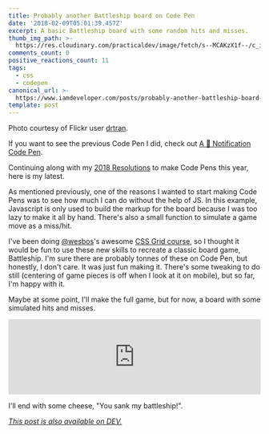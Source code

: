 ```yaml
---
title: Probably another Battleship board on Code Pen
date: '2018-02-09T05:01:39.457Z'
excerpt: A basic Battleship board with some random hits and misses.
thumb_img_path: >-
  https://res.cloudinary.com/practicaldev/image/fetch/s--MCAKzX1f--/c_imagga_scale,f_auto,fl_progressive,h_420,q_auto,w_1000/https://c2.staticflickr.com/6/5184/5639332304_9f91e58360_b.jpg
comments_count: 0
positive_reactions_count: 11
tags:
  - css
  - codepen
canonical_url: >-
  https://www.iamdeveloper.com/posts/probably-another-battleship-board-on-codepenio-coverimage-httpsc1staticflickrcom7609963333175677fc467e409ojpg--4n7m/
template: post
---
```


Photo courtesy of Flickr user [drtran](https://www.flickr.com/photos/drtran/5639332304/sizes/l).

If you want to see the previous Code Pen I did, check out [A 💩 Notification Code Pen](https://dev.to/nickytonline/a--notification-code-pen-4o0n).

Continuing along with my [2018 Resolutions](https://dev.to/nickytonline/2018-resolutions-1deo) to make Code Pens this year, here is my latest.

As mentioned previously, one of the reasons I wanted to start making Code Pens was to see how much I can do without the help of JS. In this example, Javascript is only used to build the markup for the board because I was too lazy to make it all by hand. There's also a small function to simulate a game move as a miss/hit.

I've been doing [@wesbos](https://dev.to/wesbos)'s awesome [CSS Grid course](https://cssgrid.io), so I thought it would be fun to use these new skills to recreate a classic board game, Battleship. I'm sure there are probably tonnes of these on Code Pen, but honestly, I don't care. It was just fun making it. There's some tweaking to do still (centering of game pieces is off when I look at it on mobile), but so far, I'm happy with it.

Maybe at some point, I'll make the full game, but for now, a board with some simulated hits and misses.

<iframe class="liquidTag" src="https://dev.to/embed/codepen?args=https%3A%2F%2Fcodepen.io%2Fnickytonline%2Fpen%2FzRNMvO" style="border: 0; width: 100%;"></iframe>

I'll end with some cheese, "You sank my battleship!".

_[This post is also available on DEV.](https://dev.to/nickytonline/probably-another-battleship-board-on-codepenio-coverimage-httpsc1staticflickrcom7609963333175677fc467e409ojpg--4n7m)_

<script>
const parent = document.getElementsByTagName('head')[0];
const script = document.createElement('script');
script.type = 'text/javascript';
script.src = 'https://cdnjs.cloudflare.com/ajax/libs/iframe-resizer/4.1.1/iframeResizer.min.js';
script.charset = 'utf-8';
script.onload = function() {
    window.iFrameResize({}, '.liquidTag');
};
parent.appendChild(script);
</script>
